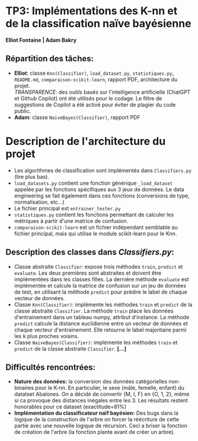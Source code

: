# TP3: Implémentations des K-nn et de la classification naïve bayésienne

**Elliot Fontaine | Adam Bakry**



## Répartition des tâches:
- **Elliot**: classe `Knn(Classifier)`, `load_dataset.py`, `statistiques.py`, `README.md`, `comparaison-scikit-learn`, rapport PDF, architecture du projet.  
*TRANSPARENCE*: des outils basés sur l'intelligence artificielle (ChatGPT et Github Copilot) ont été utilisés pour le codage. Le filtre de suggestions de Copilot a été activé pour éviter de plagier du code public.
- **Adam**: classe `NaiveBayes(Classifier)`, rapport PDF

# Description de l'architecture du projet
- Les algorithmes de classification sont implémentés dans `Classifiers.py` (lire plus bas).
- `load_datasets.py` contient une fonction générique `_load_dataset` appelée par les fonctions spécifiques aux 3 jeux de données. Le data engineering se fait également dans ces fonctions (conversions de type, normalisation, etc...)
- Le fichier principal est `entrainer_tester.py`
- `statistiques.py` contient les fonctions permettant de calculer les métriques à partir d'une matrice de confusion.
- `comparaison-scikit-learn` est un fichier indépendant semblable au fichier principal, mais qui utilise le module scikit-learn pour le Knn.

## Description des classes dans *Classifiers.py*:
- Classe abstraite `Classifier`: expose trois méthodes `train`, `predict` et `evaluate`. Les deux premières sont abstraites et doivent être implémentées dans les classes filles. La dernière méthode `evaluate` est implémentée et calcule la matrice de confusion sur un jeu de données de test, en utilisant la méthode `predict` pour prédire le label de chaque vecteur de données.
- Classe `Knn(Classifier)`: implémente les méthodes `train` et `predict` de la classe abstraite `Classifier`. La méthode `train` place les données d'entrainement dans un tableau numpy, attribut d'instance. La méthode `predict` calcule la distance euclidienne entre un vecteur de données et chaque vecteur d'entrainement. Elle retourne le label majoritaire parmi les k plus proches voisins. 
- Classe `NaiveBayes(Classifier)`: implémente les méthodes `train` et `predict` de la classe abstraite `Classifier`. **[...]**

## Difficultés rencontrées:
- **Nature des données:** la conversion des données catégorielles non-binaires pour le K-nn. En particulier, le sexe (mâle, femelle, enfant) du datatset Abalones. On a décidé de convertir {M, I, F} en {O, 1, 2}, même si ca provoque des distances inégales entre les 3. Les résultats restent honorables pour ce dataset (exactitude=81%)
- **Implémentation du classificateur naïf bayésien:** Des bugs dans la logique de la construction de l'arbre on forcer la réécriture de cette partie avec une nouvelle logique de récursion. Ceci a briser la fonction de création de l'arbre (la fonction plante avant de créer un arbre).

